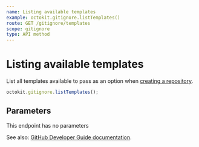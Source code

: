 ```yaml
---
name: Listing available templates
example: octokit.gitignore.listTemplates()
route: GET /gitignore/templates
scope: gitignore
type: API method
---
```


# Listing available templates

List all templates available to pass as an option when [creating a repository](https://developer.github.com/v3/repos/#create-a-repository-for-the-authenticated-user).

```js
octokit.gitignore.listTemplates();
```

## Parameters

This endpoint has no parameters

See also: [GitHub Developer Guide documentation](https://developer.github.com/v3/gitignore/#listing-available-templates).
